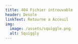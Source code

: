 ```yaml
---
title: 404 Fichier introuvable
header: Desole
linkText: Retourne a Acceuil
img:
  image: /assets/squiggle.png
  alt: Squiggly
---
```

